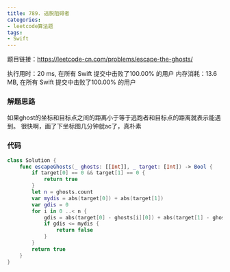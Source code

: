 ```yaml
---
title: 789. 逃脱阻碍者
categories:
- leetcode算法题
tags:
- Swift
---
```


题目链接：https://leetcode-cn.com/problems/escape-the-ghosts/

执行用时：20 ms, 在所有 Swift 提交中击败了100.00% 的用户
内存消耗：13.6 MB, 在所有 Swift 提交中击败了100.00% 的用户
### 解题思路
如果ghost的坐标和目标点之间的距离小于等于逃跑者和目标点的距离就表示能遇到。
很快啊，画了下坐标图几分钟就ac了，真朴素
### 代码

```swift
class Solution {
    func escapeGhosts(_ ghosts: [[Int]], _ target: [Int]) -> Bool {
        if target[0] == 0 && target[1] == 0 {
            return true
        }
        let n = ghosts.count
        var mydis = abs(target[0]) + abs(target[1])
        var gdis = 0
        for i in 0 ..< n {
            gdis = abs(target[0] - ghosts[i][0]) + abs(target[1] - ghosts[i][1])
            if gdis <= mydis {
                return false
            }
        }
        return true
    }
}

```